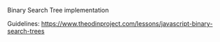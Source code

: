 Binary Search Tree implementation

Guidelines: https://www.theodinproject.com/lessons/javascript-binary-search-trees
